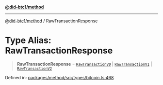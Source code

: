 [**@did-btc1/method**](../README.md)

***

[@did-btc1/method](../globals.md) / RawTransactionResponse

# Type Alias: RawTransactionResponse

> **RawTransactionResponse** = [`RawTransactionV0`](RawTransactionV0.md) \| [`RawTransactionV1`](../interfaces/RawTransactionV1.md) \| [`RawTransactionV2`](../interfaces/RawTransactionV2.md)

Defined in: [packages/method/src/types/bitcoin.ts:468](https://github.com/dcdpr/did-btc1-js/blob/4ab6f9915d95beed9bc633644c9db1539395f512/packages/method/src/types/bitcoin.ts#L468)
